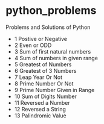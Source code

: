 # python_problems
Problems and Solutions of Python

 - 1 Postive or Negative 
 - 2 Even or ODD
 - 3 Sum of first natural numbers
 - 4 Sum of numbers in given range
 - 5 Greatest of Numbers
 - 6 Greatest of 3 Numbers
 - 7 Leap Year Or Not
 - 8 Prime Number Or Not
 - 9 Prime Number Given in Range
 - 10 Sum of Digits Number
 - 11 Reversed a Number
 - 12 Reversed a String
 - 13 Palindromic Value